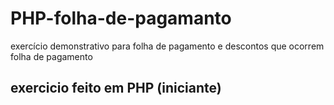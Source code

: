 # PHP-folha-de-pagamanto
exercício demonstrativo para folha de pagamento e descontos que ocorrem folha de pagamento 
## exercicio feito em PHP (iniciante)
